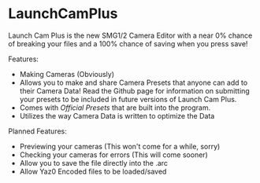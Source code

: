 # LaunchCamPlus
Launch Cam Plus is the new SMG1/2 Camera Editor with a near 0% chance of breaking your files and a 100% chance of saving when you press save!

Features:
- Making Cameras (Obviously)
- Allows you to make and share Camera Presets that anyone can add to their Camera Data! Read the Github page for information on submitting your presets to be included in future versions of Launch Cam Plus.
- Comes with *Official Presets* that are built into the program.
- Utilizes the way Camera Data is written to optimize the Data

Planned Features:
- Previewing your cameras (This won't come for a while, sorry)
- Checking your cameras for errors (This will come sooner)
- Allow you to save the file directly into the .arc
- Allow Yaz0 Encoded files to be loaded/saved
